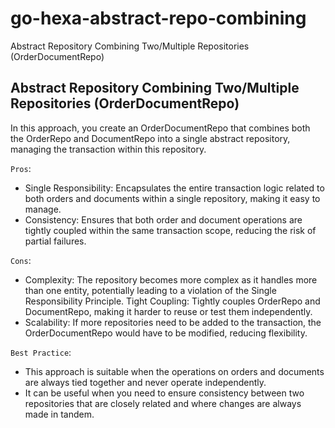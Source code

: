 # go-hexa-abstract-repo-combining
Abstract Repository Combining Two/Multiple Repositories (OrderDocumentRepo)

## Abstract Repository Combining Two/Multiple Repositories (OrderDocumentRepo)
In this approach, you create an OrderDocumentRepo that combines both the OrderRepo and DocumentRepo into a single abstract repository, managing the transaction within this repository.

`Pros`:

- Single Responsibility: Encapsulates the entire transaction logic related to both orders and documents within a single repository, making it easy to manage.
- Consistency: Ensures that both order and document operations are tightly coupled within the same transaction scope, reducing the risk of partial failures.

`Cons`:

- Complexity: The repository becomes more complex as it handles more than one entity, potentially leading to a violation of the Single Responsibility Principle.
Tight Coupling: Tightly couples OrderRepo and DocumentRepo, making it harder to reuse or test them independently.
- Scalability: If more repositories need to be added to the transaction, the OrderDocumentRepo would have to be modified, reducing flexibility.

`Best Practice`:

- This approach is suitable when the operations on orders and documents are always tied together and never operate independently.
- It can be useful when you need to ensure consistency between two repositories that are closely related and where changes are always made in tandem.
